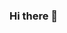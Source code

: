 ### Hi there 👋

<!--
**Styleconio/Styleconio** is a ✨ _special_ ✨ repository because its `README.md` (this file) appears on your GitHub profile.

Here are some ideas to get you started:

- 🔭 I’m currently working on ...degital Marketing
- 🌱 I’m currently learning ... freelancing
- 👯 I’m looking to collaborate on ...
- 🤔 I’m looking for help with ... freelancing
- 💬 Ask me about ...degital Marketing 
- 📫 How to reach me: ...
- 😄 Pronouns: ...
- ⚡ Fun fact: ...
-->
